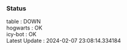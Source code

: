 ### Status


table : DOWN  
hogwarts : OK  
icy-bot : OK  
Latest Update : 2024-02-07 23:08:14.334184
